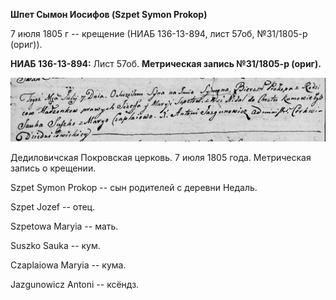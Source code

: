 **Шпет Сымон Иосифов (Szpet Symon Prokop)**

7 июля 1805 г -- крещение (НИАБ 136-13-894, лист 57об, №31/1805-р
(ориг)).

**НИАБ 136-13-894:** Лист 57об. **Метрическая запись №31/1805-р
(ориг).**

![](./media/2fef69ca23d09afefbaa0d65c5e6b6d7b081d645.png)

Дедиловичская Покровская церковь. 7 июля 1805 года. Метрическая запись о
крещении.

Szpet Symon Prokop -- сын родителей с деревни Недаль.

Szpet Jozef -- отец.

Szpetowa Maryia -- мать.

Suszko Sauka -- кум.

Czaplaiowa Maryia -- кума.

Jazgunowicz Antoni -- ксёндз.

